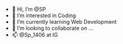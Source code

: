 - 👋 Hi, I’m @SP
- 👀 I’m interested in Coding
- 🌱 I’m currently learning Web Development
- 💞️ I’m looking to collaborate on ...
- 📫 @Sp_1406 at IG

<!---
Sp1406/Sp1406 is a ✨ special ✨ repository because its `README.md` (this file) appears on your GitHub profile.
You can click the Preview link to take a look at your changes.
--->
